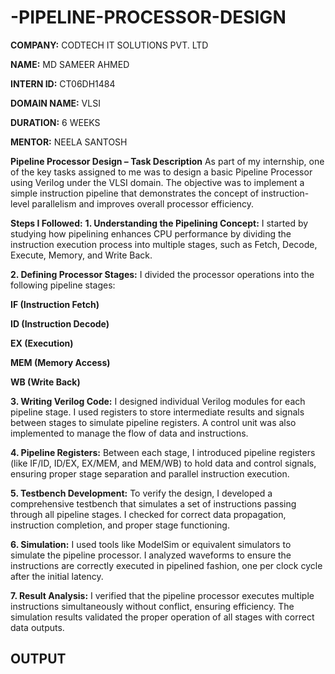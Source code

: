 # -PIPELINE-PROCESSOR-DESIGN

**COMPANY:** CODTECH IT SOLUTIONS PVT. LTD

**NAME:** MD SAMEER AHMED

**INTERN ID:** CT06DH1484

**DOMAIN NAME:** VLSI

**DURATION:** 6 WEEKS

**MENTOR:** NEELA SANTOSH

**Pipeline Processor Design – Task Description**
As part of my internship, one of the key tasks assigned to me was to design a basic Pipeline Processor using Verilog under the VLSI domain. The objective was to implement a simple instruction pipeline that demonstrates the concept of instruction-level parallelism and improves overall processor efficiency.

**Steps I Followed:**
**1. Understanding the Pipelining Concept:**
I started by studying how pipelining enhances CPU performance by dividing the instruction execution process into multiple stages, such as Fetch, Decode, Execute, Memory, and Write Back.

**2. Defining Processor Stages:**
I divided the processor operations into the following pipeline stages:

**IF (Instruction Fetch)**

**ID (Instruction Decode)**

**EX (Execution)**

**MEM (Memory Access)**

**WB (Write Back)**

**3. Writing Verilog Code:**
I designed individual Verilog modules for each pipeline stage. I used registers to store intermediate results and signals between stages to simulate pipeline registers. A control unit was also implemented to manage the flow of data and instructions.

**4. Pipeline Registers:**
Between each stage, I introduced pipeline registers (like IF/ID, ID/EX, EX/MEM, and MEM/WB) to hold data and control signals, ensuring proper stage separation and parallel instruction execution.

**5. Testbench Development:**
To verify the design, I developed a comprehensive testbench that simulates a set of instructions passing through all pipeline stages. I checked for correct data propagation, instruction completion, and proper stage functioning.

**6. Simulation:**
I used tools like ModelSim or equivalent simulators to simulate the pipeline processor. I analyzed waveforms to ensure the instructions are correctly executed in pipelined fashion, one per clock cycle after the initial latency.

**7. Result Analysis:**
I verified that the pipeline processor executes multiple instructions simultaneously without conflict, ensuring efficiency. The simulation results validated the proper operation of all stages with correct data outputs.

## **OUTPUT**

